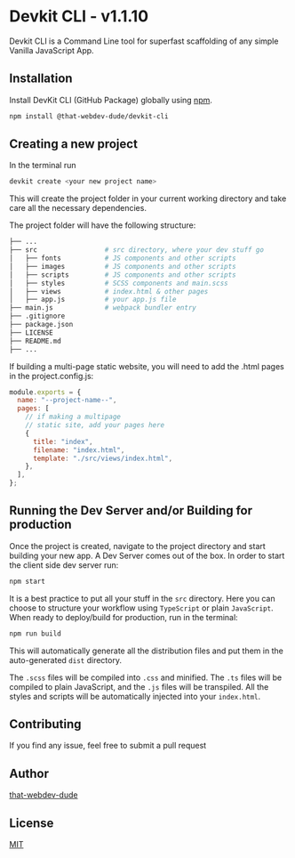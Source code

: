 # Devkit CLI - v1.1.10

Devkit CLI is a Command Line tool for superfast scaffolding of any simple Vanilla JavaScript App.

## Installation

Install DevKit CLI (GitHub Package) globally using [npm](https://github.com/that-webdev-dude/devkit-cli/packages/1149378).

```bash
npm install @that-webdev-dude/devkit-cli
```

## Creating a new project

In the terminal run

```bash
devkit create <your new project name>
```

This will create the project folder in your current working directory and take care all the necessary dependencies.

The project folder will have the following structure:

```bash
├── ...
├── src                 # src directory, where your dev stuff go
│   ├── fonts           # JS components and other scripts
│   ├── images          # JS components and other scripts
│   ├── scripts         # JS components and other scripts
│   ├── styles          # SCSS components and main.scss
│   ├── views           # index.html & other pages
│   ├── app.js          # your app.js file
├── main.js             # webpack bundler entry
├── .gitignore
├── package.json
├── LICENSE
├── README.md
├── ...
```

If building a multi-page static website, you will need to add the .html pages in the project.config.js:

```js
module.exports = {
  name: "--project-name--",
  pages: [
    // if making a multipage
    // static site, add your pages here
    {
      title: "index",
      filename: "index.html",
      template: "./src/views/index.html",
    },
  ],
};
```

## Running the Dev Server and/or Building for production

Once the project is created, navigate to the project directory and start building your new app. A Dev Server comes out of the box. In order to start the client side dev server run:

```bash
npm start
```

It is a best practice to put all your stuff in the `src` directory. Here you can choose to structure your workflow using `TypeScript` or plain `JavaScript`.
When ready to deploy/build for production, run in the terminal:

```bash
npm run build
```

This will automatically generate all the distribution files and put them in the auto-generated `dist` directory.

The `.scss` files will be compiled into `.css` and minified. The `.ts` files will be compiled to plain JavaScript, and the `.js` files will be transpiled.
All the styles and scripts will be automatically injected into your `index.html`.

## Contributing

If you find any issue, feel free to submit a pull request

## Author

[that-webdev-dude](https://github.com/that-webdev-dude)

## License

[MIT](https://github.com/that-webdev-dude/devkit-cli/blob/main/LICENSE)
